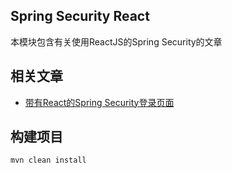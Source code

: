 ## Spring Security React 

本模块包含有关使用ReactJS的Spring Security的文章

## 相关文章

+ [带有React的Spring Security登录页面](http://tu-yucheng.github.io/springsecurity/2023/05/17/spring-security-login-react.html)

## 构建项目

```bash
mvn clean install
```